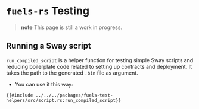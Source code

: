 # `fuels-rs` Testing

> **note** This page is still a work in progress.

## Running a Sway script

 `run_compiled_script` is a helper function for testing simple Sway scripts and reducing  boilerplate  code  related to setting up contracts and deployment. It takes the path to the generated `.bin` file as argument. 

- You can use it this way:

````rust,ignore
{{#include ../../../packages/fuels-test-helpers/src/script.rs:run_compiled_script}}
````
